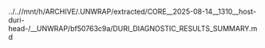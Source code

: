 ../..//mnt/h/ARCHIVE/.UNWRAP/extracted/CORE__2025-08-14__1310__host-duri-head-/__UNWRAP/bf50763c9a/DURI_DIAGNOSTIC_RESULTS_SUMMARY.md